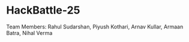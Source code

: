 # HackBattle-25
Team Members: Rahul Sudarshan, Piyush Kothari, Arnav Kullar, Armaan Batra, Nihal Verma
